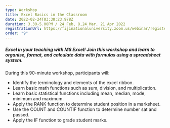 ```yaml
---
type: Workshop
title: Excel Basics in the Classroom
date: 2022-02-24T03:30:23.978Z
duration: 3.30-5.00PM / 24 Feb, 8,24 Mar, 21 Apr 2022
registrationUrl: https://fijinationaluniversity.zoom.us/webinar/register/WN__9D5c8FaT7mPsi7VhnBy9w
order: "9"
---
```

##### Excel in your teaching with MS Excel! Join this workshop and learn to organise, format, and calculate data with formulas using a spreadsheet system.

During this 90-minute workshop, participants will:

* Identify the terminology and elements of the excel ribbon.
* Learn basic math functions such as sum, division, and multiplication.
* Learn basic statistical functions including mean, median, mode, minimum and maximum.
* Apply the RANK function to determine student position in a marksheet.
* Use the COUNT and COUNTIF function to determine number sat and passed.
* Apply the IF function to grade student marks.